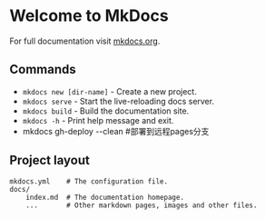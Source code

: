 # Welcome to MkDocs

For full documentation visit [mkdocs.org](https://www.mkdocs.org).

## Commands

* `mkdocs new [dir-name]` - Create a new project.
* `mkdocs serve` - Start the live-reloading docs server.
* `mkdocs build` - Build the documentation site.
* `mkdocs -h` - Print help message and exit.
* mkdocs gh-deploy --clean   #部署到远程pages分支

## Project layout

    mkdocs.yml    # The configuration file.
    docs/
        index.md  # The documentation homepage.
        ...       # Other markdown pages, images and other files.
